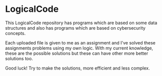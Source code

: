 # LogicalCode
This LogicalCode repository has programs which are based on some data structures and also has programs which are based on cybersecurity concepts.

Each uploaded file is given to me as an assignment and I've solved these assignments problems using my own logic.
With my current knowledge, these are the possible solutions but these can have other more better solutions too.

Good luck!    Try to make the solutions, more efficient and less complex.

